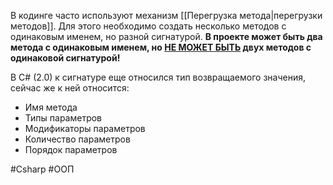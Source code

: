 

В кодинге часто используют механизм [[Перегрузка метода|перегрузки методов]]. Для этого необходимо создать несколько методов с одинаковым именем, но разной сигнатурой.
**В проекте может быть два метода с одинаковым именем, но <u>НЕ МОЖЕТ БЫТЬ</u> двух методов с одинаковой сигнатурой!**

В C# (2.0)  к сигнатуре еще относился тип возвращаемого значения, сейчас же к ней относится:
- Имя метода
- Типы параметров
- Модификаторы параметров
- Количество параметров
-  Порядок параметров

#Csharp #ООП 